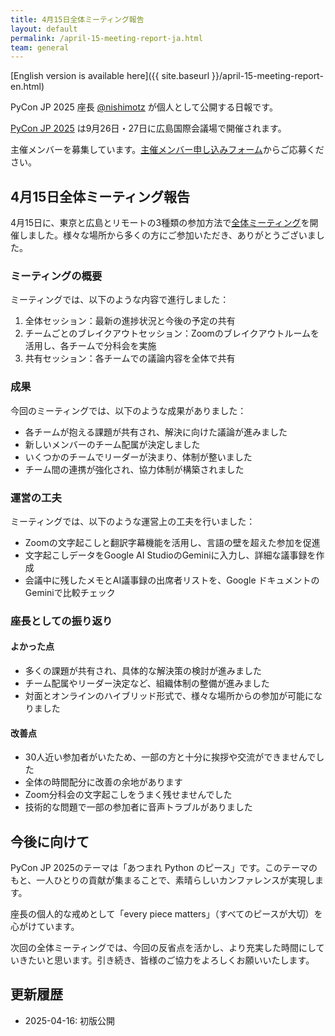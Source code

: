 ```yaml
---
title: 4月15日全体ミーティング報告
layout: default
permalink: /april-15-meeting-report-ja.html
team: general
---
```


[English version is available here]({{ site.baseurl }}/april-15-meeting-report-en.html)

PyCon JP 2025 座長 [@nishimotz](https://d.nishimotz.com/aboutme) が個人として公開する日報です。

[PyCon JP 2025](https://2025.pycon.jp/) は9月26日・27日に広島国際会議場で開催されます。

主催メンバーを募集しています。[主催メンバー申し込みフォーム](https://forms.gle/7irqYKhZVj7AY7LfA)からご応募ください。



## 4月15日全体ミーティング報告

4月15日に、東京と広島とリモートの3種類の参加方法で[全体ミーティング](https://pyconjp-staff.connpass.com/event/350595/)を開催しました。様々な場所から多くの方にご参加いただき、ありがとうございました。

### ミーティングの概要

ミーティングでは、以下のような内容で進行しました：

1. 全体セッション：最新の進捗状況と今後の予定の共有
2. チームごとのブレイクアウトセッション：Zoomのブレイクアウトルームを活用し、各チームで分科会を実施
3. 共有セッション：各チームでの議論内容を全体で共有

### 成果

今回のミーティングでは、以下のような成果がありました：

- 各チームが抱える課題が共有され、解決に向けた議論が進みました
- 新しいメンバーのチーム配属が決定しました
- いくつかのチームでリーダーが決まり、体制が整いました
- チーム間の連携が強化され、協力体制が構築されました

### 運営の工夫

ミーティングでは、以下のような運営上の工夫を行いました：

- Zoomの文字起こしと翻訳字幕機能を活用し、言語の壁を超えた参加を促進
- 文字起こしデータをGoogle AI StudioのGeminiに入力し、詳細な議事録を作成
- 会議中に残したメモとAI議事録の出席者リストを、Google ドキュメントのGeminiで比較チェック

### 座長としての振り返り

#### よかった点

- 多くの課題が共有され、具体的な解決策の検討が進みました
- チーム配属やリーダー決定など、組織体制の整備が進みました
- 対面とオンラインのハイブリッド形式で、様々な場所からの参加が可能になりました

#### 改善点

- 30人近い参加者がいたため、一部の方と十分に挨拶や交流ができませんでした
- 全体の時間配分に改善の余地があります
- Zoom分科会の文字起こしをうまく残せませんでした
- 技術的な問題で一部の参加者に音声トラブルがありました

## 今後に向けて

PyCon JP 2025のテーマは「あつまれ Python のピース」です。このテーマのもと、一人ひとりの貢献が集まることで、素晴らしいカンファレンスが実現します。

座長の個人的な戒めとして「every piece matters」（すべてのピースが大切）を心がけています。

次回の全体ミーティングでは、今回の反省点を活かし、より充実した時間にしていきたいと思います。引き続き、皆様のご協力をよろしくお願いいたします。



## 更新履歴

- 2025-04-16: 初版公開
